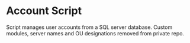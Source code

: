# Account Script
Script manages user accounts from a SQL server database. Custom modules, server names and OU designations removed from private repo.
